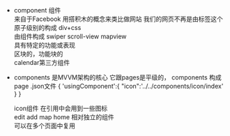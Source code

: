 - component 组件  
    来自于Facebook 用搭积木的概念来类比做网站
    我们的网页不再是由标签这个原子级别的构成 div+css  
    由组件构成  swiper scroll-view mapview  
    具有特定的功能或表现  
    区块的，功能块的  
    calendar第三方组件

- components 是MVVM架构的核心 它跟pages是平级的， 
    components 构成page .json文件
    {
        'usingComponent':{
            "icon":'../../components/icon/index'
        }
    }

    icon组件
    在引用中会用到一些图标  
    edit add map home 
    相对独立的组件  
    可以在多个页面中复用